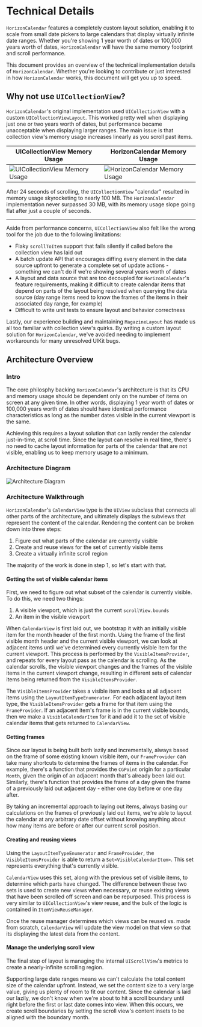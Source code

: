 #  Technical Details
`HorizonCalendar` features a completely custom layout solution, enabling it to scale from small date pickers to large calendars that display virtually infinite date ranges. Whether you're showing 1 year worth of dates or 100,000 years worth of dates, `HorizonCalendar` will have the same memory footprint and scroll performance.

This document provides an overview of the technical implementation details of `HorizonCalendar`. Whether you're looking to contribute or just interested in how `HorizonCalendar` works, this document will get you up to speed.

## Why not use `UICollectionView`?
`HorizonCalendar`'s original implementation used `UICollectionView` with a custom `UICollectionViewLayout`. This worked pretty well when displaying just one or two years worth of dates, but performance became unacceptable when displaying larger ranges. The main issue is that collection view's memory usage increases linearly as you scroll past items.

| UICollectionView Memory Usage | HorizonCalendar Memory Usage |
| ---- | ---- |
| ![UICollectionView Memory Usage](Images/collection_view_memory_usage.gif) | ![HorizonCalendar Memory Usage](Images/horizon_calendar_memory_usage.gif) |

After 24 seconds of scrolling, the `UICollectionView` "calendar" resulted in memory usage skyrocketing to nearly 100 MB. The `HorizonCalendar` implementation never surpassed 30 MB, with its memory usage slope going flat after just a couple of seconds.

----

Aside from performance concerns, `UICollectionView` also felt like the wrong tool for the job due to the following limitations:

- Flaky `scrollToItem` support that fails silently if called before the collection view has laid out
- A batch update API that encourages diffing every element in the data source upfront to generate a complete set of update actions - something we can't do if we're showing several years worth of dates
- A layout and data source that are too decoupled for `HorizonCalendar`'s feature requirements, making it difficult to create calendar items that depend on parts of the layout being resolved when querying the data source (day range items need to know the frames of the items in their associated day range, for example)
- Difficult to write unit tests to ensure layout and behavior correctness

Lastly, our experience building and maintaining `MagazineLayout` has made us all too familiar with collection view's quirks. By writing a custom layout solution for `HorizonCalendar`, we've avoided needing to implement workarounds for many unresolved UIKit bugs.


## Architecture Overview

### Intro

The core philosphy backing `HorizonCalendar`'s architecture is that its CPU and memory usage should be dependent only on the number of items on screen at any given time. In other words, displaying 1 year worth of dates or 100,000 years worth of dates should have identical performance characteristics as long as the number dates visible in the current viewport is the same.

Achieving this requires a layout solution that can lazily render the calendar just-in-time, at scroll time. Since the layout can resolve in real time, there's no need to cache layout information for parts of the calendar that are not visible, enabling us to keep memory usage to a minimum.

### Architecture Diagram

![Architecture Diagram](Images/architecture_overview.png)

### Architecture Walkthrough

`HorizonCalendar`'s `CalendarView` type is the `UIView` subclass that connects all other parts of the architecture, and ultimately displays the subviews that represent the content of the calendar. Rendering the content can be broken down into three steps:

1. Figure out what parts of the calendar are currently visible
2. Create and reuse views for the set of currently visible items
3. Create a virtually infinite scroll region 

The majority of the work is done in step 1, so let's start with that.

#### Getting the set of visible calendar items

First, we need to figure out what subset of the calendar is currently visible. To do this, we need two things:

1. A visible viewport, which is just the current `scrollView.bounds`
2. An item in the visible viewport

When `CalendarView` is first laid out, we bootstrap it with an initially visible item for the month header of the first month. Using the frame of the first visible month header and the current visible viewport, we can look at adjacent items until we've determined every currently visible item for the current viewport. This process is performed by the `VisibleItemsProvider`, and repeats for every layout pass as the calendar is scrolling. As the calendar scrolls, the visible viewport changes and the frames of the visible items in the current viewport change, resulting in different sets of calendar items being returned from the `VisibleItemsProvider`.

The `VisibleItemsProvider`  takes a visible item and looks at all adjacent items using the `LayoutItemTypeEnumerator`. For each adjacent layout item type, the `VisibleItemsProvider` gets a frame for that item using the `FrameProvider`. If an adjacent item's frame is in the current visible bounds, then we make a `VisibleCalendarItem` for it and add it to the set of visible calendar items that gets returned to `CalendarView`.

#### Getting frames

Since our layout is being built both lazily and incrementally, always based on the frame of some existing known visible item, our `FrameProvider` can take many shortcuts to determine the frames of items in the calendar. For example, there's a function that provides the `CGPoint` origin for a particular `Month`, given the origin of an adjacent month that's already been laid out. Similarly, there's function that provides the frame of a day given the frame of a previously laid out adjacent day - either one day before or one day after.

By taking an incremental approach to laying out items, always basing our calculations on the frames of previously laid out items, we're able to layout the calendar at any arbitrary date offset without knowing anything about how many items are before or after our current scroll position.

#### Creating and reusing views

Using the `LayoutItemTypeEnumerator` and `FrameProvider`, the `VisibleItemsProvider` is able to return a `Set<VisibleCalendarItem>`. This set represents everything that's currently visible.

`CalendarView` uses this set, along with the previous set of visible items, to determine which parts have changed. The difference between these two sets is used to create new views when necessary, or reuse existing views that have been scrolled off screen and can be repurposed. This process is very similar to `UICollectionView`'s view reuse, and the bulk of the logic is contained in `ItemViewReuseManager`.

Once the reuse manager determines which views can be reused vs. made from scratch, `CalendarView` will update the view model on that view so that its displaying the latest data from the content.

#### Manage the underlying scroll view

The final step of layout is managing the internal `UIScrollView`'s metrics to create a nearly-infinite scrolling region.

Supporting large date ranges means we can't calculate the total content size of the calendar upfront. Instead, we set the content size to a very large value, giving us plenty of room to fit our content. Since the calendar is laid our lazily, we don't know when we're about to hit a scroll boundary until right before the first or last date comes into view. When this occurs, we create scroll boundaries by setting the scroll view's content insets to be aligned with the boundary month.
